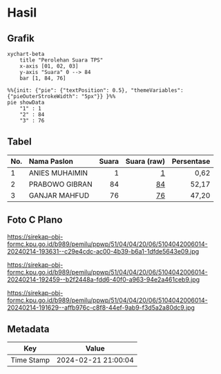 # Hasil

## Grafik

```mermaid
xychart-beta
    title "Perolehan Suara TPS"
    x-axis [01, 02, 03]
    y-axis "Suara" 0 --> 84
    bar [1, 84, 76]
```

```mermaid
%%{init: {"pie": {"textPosition": 0.5}, "themeVariables": {"pieOuterStrokeWidth": "5px"}} }%%
pie showData
    "1" : 1
    "2" : 84
    "3" : 76
```

## Tabel

| No. | Nama Paslon    | Suara | Suara (raw) | Persentase |
|:--- |:-------------- | -----:| -----------:| ----------:|
| 1   | ANIES MUHAIMIN | 1     | [1][p-1]    | 0,62       |
| 2   | PRABOWO GIBRAN | 84    | [84][p-2]   | 52,17      |
| 3   | GANJAR MAHFUD  | 76    | [76][p-3]   | 47,20      |


[p-1]: https://github.com/gigit-pemilu/pemilu-2024-51-bali/blob/main/pilpres/hitung-suara/sub/51-bali/sub/04-gianyar/sub/04-tampaksiring/sub/2006-pejeng-kaja/sub/014-tps/sub/paslon-1.txt
[p-2]: https://github.com/gigit-pemilu/pemilu-2024-51-bali/blob/main/pilpres/hitung-suara/sub/51-bali/sub/04-gianyar/sub/04-tampaksiring/sub/2006-pejeng-kaja/sub/014-tps/sub/paslon-2.txt
[p-3]: https://github.com/gigit-pemilu/pemilu-2024-51-bali/blob/main/pilpres/hitung-suara/sub/51-bali/sub/04-gianyar/sub/04-tampaksiring/sub/2006-pejeng-kaja/sub/014-tps/sub/paslon-3.txt

## Foto C Plano

https://sirekap-obj-formc.kpu.go.id/b989/pemilu/ppwp/51/04/04/20/06/5104042006014-20240214-193631--c29e4cdc-ac00-4b39-b6a1-1dfde5643e09.jpg

https://sirekap-obj-formc.kpu.go.id/b989/pemilu/ppwp/51/04/04/20/06/5104042006014-20240214-192459--b2f2448a-fdd6-40f0-a963-94e2a461ceb9.jpg

https://sirekap-obj-formc.kpu.go.id/b989/pemilu/ppwp/51/04/04/20/06/5104042006014-20240214-191629--affb976c-c8f8-44ef-9ab9-f3d5a2a80dc9.jpg


## Metadata

| Key        | Value               |
| ---------- | ------------------- |
| Time Stamp | 2024-02-21 21:00:04 |



